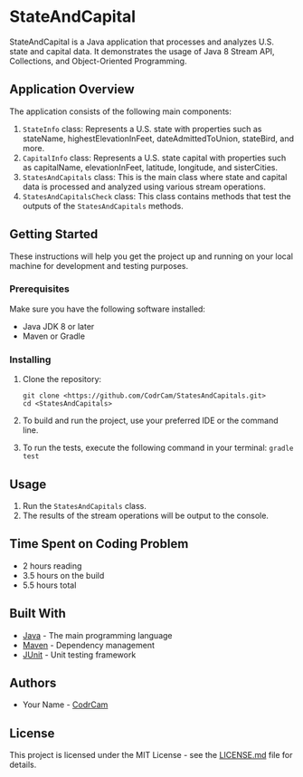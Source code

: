 # StateAndCapital

StateAndCapital is a Java application that processes and analyzes U.S. state and capital data. It demonstrates the usage of Java 8 Stream API, Collections, and Object-Oriented Programming.

## Application Overview

The application consists of the following main components:

1. `StateInfo` class: Represents a U.S. state with properties such as stateName, highestElevationInFeet, dateAdmittedToUnion, stateBird, and more.
2. `CapitalInfo` class: Represents a U.S. state capital with properties such as capitalName, elevationInFeet, latitude, longitude, and sisterCities.
3. `StatesAndCapitals` class: This is the main class where state and capital data is processed and analyzed using various stream operations.
4. `StatesAndCapitalsCheck` class: This class contains methods that test the outputs of the `StatesAndCapitals` methods.

## Getting Started

These instructions will help you get the project up and running on your local machine for development and testing purposes.

### Prerequisites

Make sure you have the following software installed:

- Java JDK 8 or later
- Maven or Gradle

### Installing

1. Clone the repository:

    ```
    git clone <https://github.com/CodrCam/StatesAndCapitals.git>
    cd <StatesAndCapitals>
    ```

2. To build and run the project, use your preferred IDE or the command line.

3. To run the tests, execute the following command in your terminal: `gradle test`

## Usage

1. Run the `StatesAndCapitals` class.
2. The results of the stream operations will be output to the console.

## Time Spent on Coding Problem

- 2 hours reading
- 3.5 hours on the build
- 5.5 hours total

## Built With

- [Java](https://www.java.com/) - The main programming language
- [Maven](https://maven.apache.org/) - Dependency management
- [JUnit](https://junit.org/junit5/) - Unit testing framework

## Authors

- Your Name - [CodrCam](https://github.com/CodrCam)

## License

This project is licensed under the MIT License - see the [LICENSE.md](LICENSE) file for details.